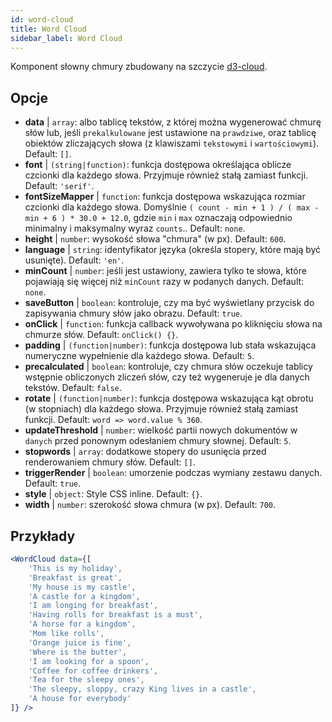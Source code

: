 ```yaml
---
id: word-cloud 
title: Word Cloud
sidebar_label: Word Cloud
---
```


Komponent słowny chmury zbudowany na szczycie [d3-cloud](https://github.com/jasondavies/d3-cloud).

## Opcje

* __data__ | `array`: albo tablicę tekstów, z której można wygenerować chmurę słów lub, jeśli `prekalkulowane` jest ustawione na `prawdziwe`, oraz tablicę obiektów zliczających słowa (z klawiszami `tekstowymi` i `wartościowymi`). Default: `[]`.
* __font__ | `(string|function)`: funkcja dostępowa określająca oblicze czcionki dla każdego słowa. Przyjmuje również stałą zamiast funkcji. Default: `'serif'`.
* __fontSizeMapper__ | `function`: funkcja dostępowa wskazująca rozmiar czcionki dla każdego słowa. Domyślnie `( count - min + 1 ) / ( max - min + 6 ) * 30.0 + 12.0`, gdzie `min` i `max` oznaczają odpowiednio minimalny i maksymalny wyraz `counts`.. Default: `none`.
* __height__ | `number`: wysokość słowa "chmura" (w px). Default: `600`.
* __language__ | `string`: identyfikator języka (określa stopery, które mają być usunięte). Default: `'en'`.
* __minCount__ | `number`: jeśli jest ustawiony, zawiera tylko te słowa, które pojawiają się więcej niż `minCount` razy w podanych danych. Default: `none`.
* __saveButton__ | `boolean`: kontroluje, czy ma być wyświetlany przycisk do zapisywania chmury słów jako obrazu. Default: `true`.
* __onClick__ | `function`: funkcja callback wywoływana po kliknięciu słowa na chmurze słów. Default: `onClick() {}`.
* __padding__ | `(function|number)`: funkcja dostępowa lub stała wskazująca numeryczne wypełnienie dla każdego słowa. Default: `5`.
* __precalculated__ | `boolean`: kontroluje, czy chmura słów oczekuje tablicy wstępnie obliczonych zliczeń słów, czy też wygeneruje je dla danych tekstów. Default: `false`.
* __rotate__ | `(function|number)`: funkcja dostępowa wskazująca kąt obrotu (w stopniach) dla każdego słowa. Przyjmuje również stałą zamiast funkcji. Default: `word => word.value % 360`.
* __updateThreshold__ | `number`: wielkość partii nowych dokumentów w `danych` przed ponownym odesłaniem chmury słownej. Default: `5`.
* __stopwords__ | `array`: dodatkowe stopery do usunięcia przed renderowaniem chmury słów. Default: `[]`.
* __triggerRender__ | `boolean`: umorzenie podczas wymiany zestawu danych. Default: `true`.
* __style__ | `object`: Style CSS inline. Default: `{}`.
* __width__ | `number`: szerokość słowa chmura (w px). Default: `700`.


## Przykłady

```jsx live
<WordCloud data={[
	'This is my holiday', 
	'Breakfast is great', 
	'My house is my castle', 
	'A castle for a kingdom', 
	'I am longing for breakfast',
	'Having rolls for breakfast is a must',
	'A horse for a kingdom',
	'Mom like rolls',
	'Orange juice is fine',
	'Where is the butter',
	'I am looking for a spoon',
	'Coffee for coffee drinkers',
	'Tea for the sleepy ones',
	'The sleepy, sloppy, crazy King lives in a castle',
	'A house for everybody'
]} />
```



